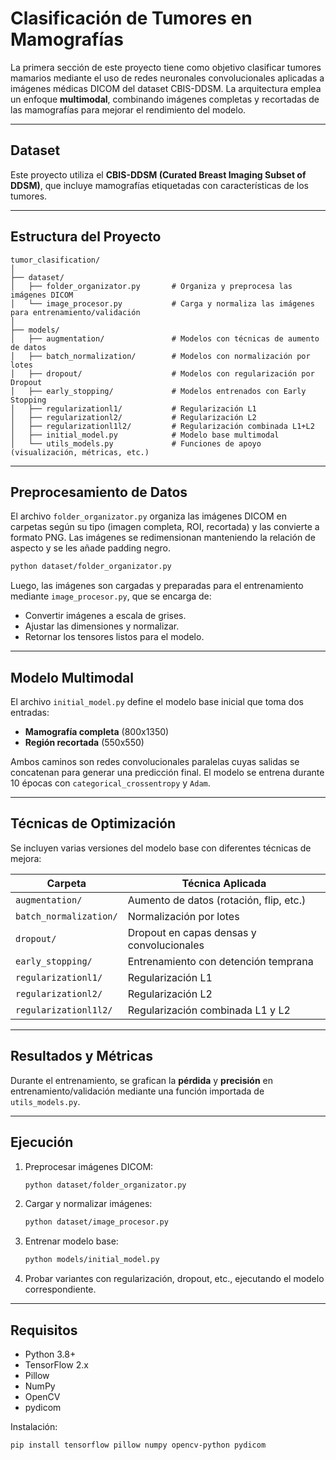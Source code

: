 # Clasificación de Tumores en Mamografías

La primera sección de este proyecto tiene como objetivo clasificar tumores mamarios mediante el uso de redes neuronales convolucionales aplicadas a imágenes médicas DICOM del dataset CBIS-DDSM. La arquitectura emplea un enfoque **multimodal**, combinando imágenes completas y recortadas de las mamografías para mejorar el rendimiento del modelo.

---

## Dataset

Este proyecto utiliza el **CBIS-DDSM (Curated Breast Imaging Subset of DDSM)**, que incluye mamografías etiquetadas con características de los tumores.

---

## Estructura del Proyecto

```
tumor_clasification/
│
├── dataset/
│   ├── folder_organizator.py       # Organiza y preprocesa las imágenes DICOM
│   └── image_procesor.py           # Carga y normaliza las imágenes para entrenamiento/validación
│
├── models/
│   ├── augmentation/               # Modelos con técnicas de aumento de datos
│   ├── batch_normalization/        # Modelos con normalización por lotes
│   ├── dropout/                    # Modelos con regularización por Dropout
│   ├── early_stopping/             # Modelos entrenados con Early Stopping
│   ├── regularizationl1/           # Regularización L1
│   ├── regularizationl2/           # Regularización L2
│   ├── regularizationl1l2/         # Regularización combinada L1+L2
│   ├── initial_model.py            # Modelo base multimodal
│   └── utils_models.py             # Funciones de apoyo (visualización, métricas, etc.)
```

---

## Preprocesamiento de Datos

El archivo `folder_organizator.py` organiza las imágenes DICOM en carpetas según su tipo (imagen completa, ROI, recortada) y las convierte a formato PNG. Las imágenes se redimensionan manteniendo la relación de aspecto y se les añade padding negro.

```bash
python dataset/folder_organizator.py
```

Luego, las imágenes son cargadas y preparadas para el entrenamiento mediante `image_procesor.py`, que se encarga de:

* Convertir imágenes a escala de grises.
* Ajustar las dimensiones y normalizar.
* Retornar los tensores listos para el modelo.

---

## Modelo Multimodal

El archivo `initial_model.py` define el modelo base inicial que toma dos entradas:

* **Mamografía completa** (800x1350)
* **Región recortada** (550x550)

Ambos caminos son redes convolucionales paralelas cuyas salidas se concatenan para generar una predicción final. El modelo se entrena durante 10 épocas con `categorical_crossentropy` y `Adam`.

---

## Técnicas de Optimización

Se incluyen varias versiones del modelo base con diferentes técnicas de mejora:

| Carpeta                | Técnica Aplicada                          |
| ---------------------- | ----------------------------------------- |
| `augmentation/`        | Aumento de datos (rotación, flip, etc.)   |
| `batch_normalization/` | Normalización por lotes                   |
| `dropout/`             | Dropout en capas densas y convolucionales |
| `early_stopping/`      | Entrenamiento con detención temprana      |
| `regularizationl1/`    | Regularización L1                         |
| `regularizationl2/`    | Regularización L2                         |
| `regularizationl1l2/`  | Regularización combinada L1 y L2          |

---

## Resultados y Métricas

Durante el entrenamiento, se grafican la **pérdida** y **precisión** en entrenamiento/validación mediante una función importada de `utils_models.py`.

---

## Ejecución

1. Preprocesar imágenes DICOM:

   ```bash
   python dataset/folder_organizator.py
   ```

2. Cargar y normalizar imágenes:

   ```bash
   python dataset/image_procesor.py
   ```

3. Entrenar modelo base:

   ```bash
   python models/initial_model.py
   ```

4. Probar variantes con regularización, dropout, etc., ejecutando el modelo correspondiente.

---

## Requisitos

* Python 3.8+
* TensorFlow 2.x
* Pillow
* NumPy
* OpenCV
* pydicom

Instalación:

```bash
pip install tensorflow pillow numpy opencv-python pydicom
```
